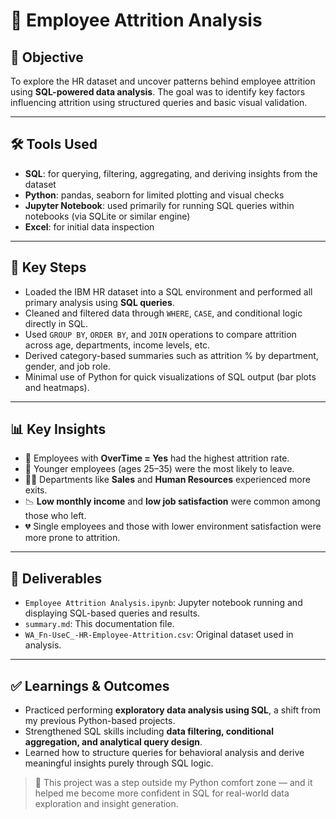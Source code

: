 # 👥 Employee Attrition Analysis

## 🧠 Objective
To explore the HR dataset and uncover patterns behind employee attrition using **SQL-powered data analysis**. The goal was to identify key factors influencing attrition using structured queries and basic visual validation.

---

## 🛠️ Tools Used
- **SQL**: for querying, filtering, aggregating, and deriving insights from the dataset
- **Python**: pandas, seaborn for limited plotting and visual checks
- **Jupyter Notebook**: used primarily for running SQL queries within notebooks (via SQLite or similar engine)
- **Excel**: for initial data inspection

---

## 🔧 Key Steps
- Loaded the IBM HR dataset into a SQL environment and performed all primary analysis using **SQL queries**.
- Cleaned and filtered data through `WHERE`, `CASE`, and conditional logic directly in SQL.
- Used `GROUP BY`, `ORDER BY`, and `JOIN` operations to compare attrition across age, departments, income levels, etc.
- Derived category-based summaries such as attrition % by department, gender, and job role.
- Minimal use of Python for quick visualizations of SQL output (bar plots and heatmaps).

---

## 📊 Key Insights
- 🔄 Employees with **OverTime = Yes** had the highest attrition rate.
- 👶 Younger employees (ages 25–35) were the most likely to leave.
- 🧑‍💼 Departments like **Sales** and **Human Resources** experienced more exits.
- 📉 **Low monthly income** and **low job satisfaction** were common among those who left.
- 💔 Single employees and those with lower environment satisfaction were more prone to attrition.

---

## 📌 Deliverables
- `Employee Attrition Analysis.ipynb`: Jupyter notebook running and displaying SQL-based queries and results.
- `summary.md`: This documentation file.
- `WA_Fn-UseC_-HR-Employee-Attrition.csv`: Original dataset used in analysis.

---

## ✅ Learnings & Outcomes
- Practiced performing **exploratory data analysis using SQL**, a shift from my previous Python-based projects.
- Strengthened SQL skills including **data filtering, conditional aggregation, and analytical query design**.
- Learned how to structure queries for behavioral analysis and derive meaningful insights purely through SQL logic.

> 📎 This project was a step outside my Python comfort zone — and it helped me become more confident in SQL for real-world data exploration and insight generation.

